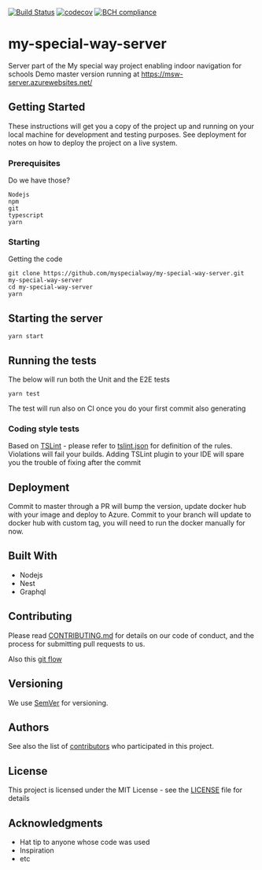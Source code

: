 [![Build Status](https://travis-ci.org/myspecialway/my-special-way-server.svg?branch=master)](https://travis-ci.org/myspecialway/my-special-way-server)
[![codecov](https://codecov.io/gh/myspecialway/my-special-way-server/branch/master/graph/badge.svg)](https://codecov.io/gh/myspecialway/my-special-way-server)
[![BCH compliance](https://bettercodehub.com/edge/badge/myspecialway/my-special-way-server?branch=master)](https://bettercodehub.com/)

# my-special-way-server

Server part of the My special way project enabling indoor navigation for schools
Demo master version running at https://msw-server.azurewebsites.net/

## Getting Started

These instructions will get you a copy of the project up and running on your local machine for development and testing purposes. See deployment for notes on how to deploy the project on a live system.

### Prerequisites

Do we have those?
 

```
Nodejs
npm
git
typescript
yarn
```

### Starting

Getting the code
```
git clone https://github.com/myspecialway/my-special-way-server.git my-special-way-server
cd my-special-way-server
yarn
```


## Starting the server

```
yarn start
```

## Running the tests

The below will run both the Unit and the E2E tests

```
yarn test

```
The test will run also on CI once you do your first commit also generating 

### Coding style tests

Based on [TSLint](https://palantir.github.io/tslint/) - please refer to [tslint.json](tslint.json) for definition of the rules.
Violations will fail your builds.
Adding TSLint plugin to your IDE will spare you the trouble of fixing after the commit

## Deployment

Commit to master through a PR will bump the version, update docker hub with your image and deploy to Azure.
Commit to your branch will update to docker hub with custom tag, you will need to run the docker manually for now.

## Built With

* Nodejs
* Nest
* Graphql

## Contributing

Please read [CONTRIBUTING.md](https://gist.github.com/PurpleBooth/b24679402957c63ec426) for details on our code of conduct, and the process for submitting pull requests to us.

Also this [git flow](https://guides.github.com/introduction/flow/)

## Versioning

We use [SemVer](http://semver.org/) for versioning. 

## Authors


See also the list of [contributors](https://github.com/myspecialway/my-special-way-server/graphs/contributors) who participated in this project.

## License

This project is licensed under the MIT License - see the [LICENSE](LICENSE) file for details

## Acknowledgments

* Hat tip to anyone whose code was used
* Inspiration
* etc
